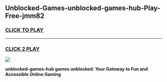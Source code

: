 
## Unblocked-Games-unblocked-games-hub-Play-Free-jmm82
<h3>
<a href="https://premium76.site?title=unblocked-games-hub&ref=09A">CLICK TO PLAY</a></h3>
<hr>

<h3>
<a href="https://premium76.site?title=unblocked-games-hub&ref=09A">CLICK 2 PLAY</a>
  
</h3>

<a href="https://premium76.site?title=unblocked-games-hub&ref=09A"><img src="https://clearcache.store/games.png"></a>


**unblocked-games-hub games unblocked: Your Gateway to Fun and Accessible Online Gaming**
